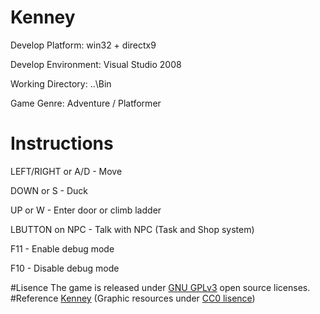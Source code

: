 # Kenney
Develop Platform: win32 + directx9

Develop Environment: Visual Studio 2008

Working Directory: ..\Bin

Game Genre: Adventure / Platformer

# Instructions
LEFT/RIGHT or A/D  - Move

DOWN       or S    - Duck

UP         or W    - Enter door or climb ladder

LBUTTON on NPC     - Talk with NPC (Task and Shop system)

F11                - Enable debug mode

F10                - Disable debug mode

#Lisence
The game is released under [GNU GPLv3](http://www.gnu.org/licenses/gpl.html) open source licenses.
#Reference
[Kenney](http://www.kenney.nl) (Graphic resources under [CC0 lisence](https://creativecommons.org/publicdomain/zero/1.0/))
